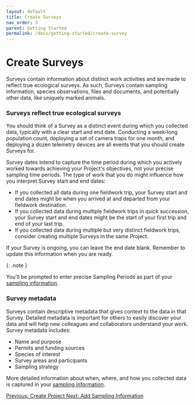 ```yaml
---
layout: default
title: Create Surveys
nav_order: 3
parent: Getting Started
permalink: /docs/getting-started/create-survey
---
```


# Create Surveys

Surveys contain information about distinct work activities and are made to reflect true ecological surveys. As such, Surveys contain sampling information, species observations, files and documents, and potentially other data, like uniquely marked animals.

### Surveys reflect true ecological surveys

You should think of a Survey as a distinct event during which you collected data, typically with a clear start and end date. Conducting a week-long population count, deploying a set of camera traps for one month, and deploying a dozen telemetry devices are all events that you should create Surveys for.

Survey dates intend to capture the time period during which you actively worked towards achieving your Project's objectives, not your precise sampling time periods. The type of work that you do might influence how you interpret Survey start and end dates:

- If you collected all data during one fieldwork trip, your Survey start and end dates might be when you arrived at and departed from your fieldwork destination.
- If you collected data during multiple fieldwork trips in quick succession, your Survey start and end dates might be the start of your first trip and end of your last trip.
- If you collected data during multiple but very distinct fieldwork trips, consider creating multiple Surveys in the same Project.

If your Survey is ongoing, you can leave the end date blank. Remember to update this information when you are ready.

{: .note }

You'll be prompted to enter precise Sampling Periods as part of your [sampling information](/docs/getting-started/add-sampling-information).

### Survey metadata

Surveys contain descriptive metadata that gives context to the data in that Survey. Detailed metadata is important for others to easily discover your data and will help new colleagues and collaborators understand your work. Survey metadata includes:

- Name and purpose
- Permits and funding sources
- Species of interest
- Survey areas and participants
- Sampling strategy

More detailed information about when, where, and how you collected data is captured in your [sampling information](/docs/getting-started/add-sampling-information).

<a class="float-left" href="/docs/getting-started/create-projects">
Previous: Create Project
</a>
<a class="float-right" href="/docs/getting-started/add-sampling-information">
Next: Add Sampling Information
</a>
